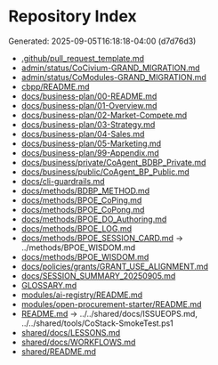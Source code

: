 # Repository Index

Generated: 2025-09-05T16:18:18-04:00 (d7d76d3)

* [.github/pull_request_template.md](../../.github/pull_request_template.md)
* [admin/status/CoCivium-GRAND_MIGRATION.md](../../admin/status/CoCivium-GRAND_MIGRATION.md)
* [admin/status/CoModules-GRAND_MIGRATION.md](../../admin/status/CoModules-GRAND_MIGRATION.md)
* [cbpp/README.md](../../cbpp/README.md)
* [docs/business-plan/00-README.md](../business-plan/00-README.md)
* [docs/business-plan/01-Overview.md](../business-plan/01-Overview.md)
* [docs/business-plan/02-Market-Compete.md](../business-plan/02-Market-Compete.md)
* [docs/business-plan/03-Strategy.md](../business-plan/03-Strategy.md)
* [docs/business-plan/04-Sales.md](../business-plan/04-Sales.md)
* [docs/business-plan/05-Marketing.md](../business-plan/05-Marketing.md)
* [docs/business-plan/99-Appendix.md](../business-plan/99-Appendix.md)
* [docs/business/private/CoAgent_BDBP_Private.md](../business/private/CoAgent_BDBP_Private.md)
* [docs/business/public/CoAgent_BP_Public.md](../business/public/CoAgent_BP_Public.md)
* [docs/cli-guardrails.md](../cli-guardrails.md)
* [docs/methods/BDBP_METHOD.md](../methods/BDBP_METHOD.md)
* [docs/methods/BPOE_CoPing.md](../methods/BPOE_CoPing.md)
* [docs/methods/BPOE_CoPong.md](../methods/BPOE_CoPong.md)
* [docs/methods/BPOE_DO_Authoring.md](../methods/BPOE_DO_Authoring.md)
* [docs/methods/BPOE_LOG.md](../methods/BPOE_LOG.md)
* [docs/methods/BPOE_SESSION_CARD.md](../methods/BPOE_SESSION_CARD.md) → ../methods/BPOE_WISDOM.md
* [docs/methods/BPOE_WISDOM.md](../methods/BPOE_WISDOM.md)
* [docs/policies/grants/GRANT_USE_ALIGNMENT.md](../policies/grants/GRANT_USE_ALIGNMENT.md)
* [docs/SESSION_SUMMARY_20250905.md](../SESSION_SUMMARY_20250905.md)
* [GLOSSARY.md](../../GLOSSARY.md)
* [modules/ai-registry/README.md](../../modules/ai-registry/README.md)
* [modules/open-procurement-starter/README.md](../../modules/open-procurement-starter/README.md)
* [README.md](../../README.md) → ../../shared/docs/ISSUEOPS.md, ../../shared/tools/CoStack-SmokeTest.ps1
* [shared/docs/LESSONS.md](../../shared/docs/LESSONS.md)
* [shared/docs/WORKFLOWS.md](../../shared/docs/WORKFLOWS.md)
* [shared/README.md](../../shared/README.md)

